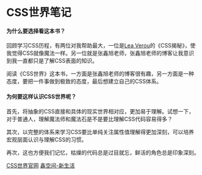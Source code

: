 # CSS世界笔记

#### 为什么要选择看这本书？
回顾学习CSS历程，有两位对我帮助最大，一位是[Lea Verou](https://en.wikipedia.org/wiki/Lea_Verou)的《CSS揭秘》，使我觉得CSS就像魔法一样。另一位就是张鑫旭老师，张鑫旭老师的博客让我意识到我一直都只是了解CSS表面的知识。

阅读《CSS世界》这本书，一方面是张鑫旭老师的博客很有趣，另一方面是一种态度，要把一件事做到极致的态度，最后想建立自己的CSS体系。

#### 为何要这样认识CSS世界呢？

首先，将抽象的CSS直接和具体的现实世界相对应，更加易于理解。试想一下，对于普通人，理解魔法师和魔法石是不是要比理解CSS代码容易得多？

其次，以完整的体系来学习CSS要比单纯关注属性值理解得更加深刻，可以培养宏观层面认识与理解CSS的习惯。

再次，这也方便我们记忆，枯燥的代码总是过目就忘，鲜活的角色总是印象深刻。

[CSS世界官网](http://www.cssworld.cn)
[鑫空间-新生活](http://www.zhangxinxu.com)
